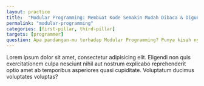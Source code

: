 ```yaml
---
layout: practice
title:  "Modular Programming: Membuat Kode Semakin Mudah Dibaca & Digunakan Ulang"
permalink: "modular-programming"
categories: [first-pillar, third-pillar]
targets: [programmer]
question: Apa pandangan-mu terhadap Modular Programming? Punya kisah nyata?
---
```


Lorem ipsum dolor sit amet, consectetur adipisicing elit. Eligendi non quis exercitationem culpa nesciunt nihil aut nostrum explicabo reprehenderit optio amet ab temporibus asperiores quasi cupiditate. Voluptatum ducimus voluptates voluptas?